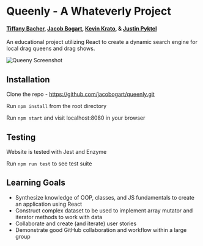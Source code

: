 # Queenly - A Whateverly Project
#### [Tiffany Bacher](https://github.com/tiffanybacher), [Jacob Bogart](https://github.com/jacobogart), [Kevin Krato](https://github.com/KevinKra), & [Justin Pyktel](https://github.com/SiimonStark)
An educational project utilizing React to create a dynamic search engine for local drag queens and drag shows. 

![Queeny Screenshot](https://media.giphy.com/media/Ymba3bAkhmS72DRx8I/giphy.gif)

## Installation
Clone the repo - https://github.com/jacobogart/queenly.git

Run `npm install` from the root directory

Run `npm start` and visit localhost:8080 in your browser

## Testing
Website is tested with Jest and Enzyme

Run `npm run test` to see test suite

## Learning Goals
* Synthesize knowledge of OOP, classes, and JS fundamentals to create an application using React
* Construct complex dataset to be used to implement array mutator and iterator methods to work with data
* Collaborate and create (and iterate) user stories
* Demonstrate good GitHub collaboration and workflow within a large group
